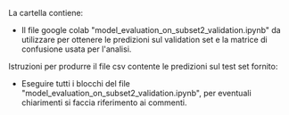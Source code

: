 La cartella contiene:
* Il file google colab "model_evaluation_on_subset2_validation.ipynb" da utilizzare per ottenere le predizioni sul validation set e la matrice di confusione usata per l'analisi.

Istruzioni per produrre il file csv contente le predizioni sul test set fornito:
* Eseguire tutti i blocchi del file "model_evaluation_on_subset2_validation.ipynb", per eventuali chiarimenti si faccia riferimento ai commenti.
